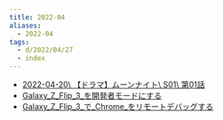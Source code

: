 ```yaml
---
title: 2022-04
aliases:
  - 2022-04
tags:
  - d/2022/04/27
  - index
---
```


- [2022-04-20\ 【ドラマ】ムーンナイト\ S01\ 第01話](20/2022-04-20_【ドラマ】ムーンナイト_S01_第01話.md)
- [Galaxy_Z_Flip_3_を開発者モードにする](27/Galaxy_Z_Flip_3_を開発者モードにする.md)
- [Galaxy_Z_Flip_3_で_Chrome_をリモートデバッグする](27/Galaxy_Z_Flip_3_で_Chrome_をリモートデバッグする.md)
